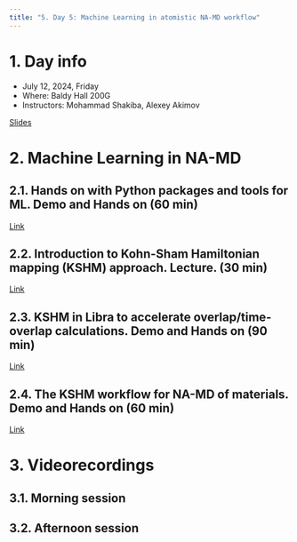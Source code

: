 ```yaml
---
title: "5. Day 5: Machine Learning in atomistic NA-MD workflow"
---
```


# 1. Day info

 - July 12, 2024, Friday
 - Where: Baldy Hall 200G
 - Instructors: Mohammad Shakiba, Alexey Akimov

[Slides](../files/Mohammad_Shakiba/July12-machine-learning.pdf)

# 2. Machine Learning in NA-MD

## 2.1. Hands on with Python packages and tools for ML. Demo and Hands on (60 min)

[Link](https://github.com/compchem-cybertraining/Tutorials_Libra/tree/master/6_dynamics/2_nbra_workflows/16_ml_hamiltonian_mapping)

## 2.2. Introduction to Kohn-Sham Hamiltonian mapping (KSHM) approach. Lecture. (30 min)

[Link](https://github.com/compchem-cybertraining/Tutorials_Libra/tree/master/6_dynamics/2_nbra_workflows/16_ml_hamiltonian_mapping)

## 2.3. KSHM in Libra to accelerate overlap/time-overlap calculations. Demo and Hands on (90 min)

[Link](https://github.com/compchem-cybertraining/Tutorials_Libra/tree/master/6_dynamics/2_nbra_workflows/16_ml_hamiltonian_mapping)

## 2.4. The KSHM workflow for NA-MD of materials. Demo and Hands on (60 min)

[Link](https://github.com/compchem-cybertraining/Tutorials_Libra/tree/master/6_dynamics/2_nbra_workflows/16_ml_hamiltonian_mapping)

# 3. Videorecordings

## 3.1. Morning session

## 3.2. Afternoon session
